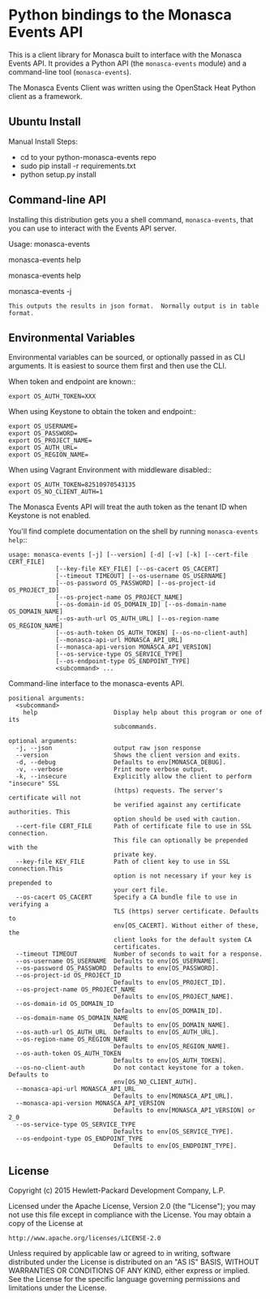 Python bindings to the Monasca Events API
=======================================

This is a client library for Monasca built to interface with the Monasca Events API. It
provides a Python API (the ``monasca-events`` module) and a command-line tool
(``monasca-events``).

The Monasca Events Client was written using the OpenStack Heat Python client as a framework.


Ubuntu Install
--------------

Manual Install Steps:
  - cd to your python-monasca-events repo
  - sudo pip install -r requirements.txt
  - python setup.py install

Command-line API
----------------
Installing this distribution gets you a shell command, ``monasca-events``, that you
can use to interact with the Events API server.

Usage:
  monasca-events

  monasca-events help

  monasca-events help <command>

  monasca-events -j <command>

    This outputs the results in json format.  Normally output is in table format.


Environmental Variables
----------------

Environmental variables can be sourced, or optionally passed in as CLI arguments.
It is easiest to source them first and then use the CLI.

When token and endpoint are known::

  ``export OS_AUTH_TOKEN=XXX``

When using Keystone to obtain the token and endpoint::
  ```
  export OS_USERNAME=
  export OS_PASSWORD=
  export OS_PROJECT_NAME=
  export OS_AUTH_URL=
  export OS_REGION_NAME=
  ```

When using Vagrant Environment with middleware disabled::
  ```
  export OS_AUTH_TOKEN=82510970543135
  export OS_NO_CLIENT_AUTH=1
  ```
The Monasca Events API will treat the auth token as the tenant ID when Keystone is not enabled.

You'll find complete documentation on the shell by running
``monasca-events help``::


  ```
  usage: monasca-events [-j] [--version] [-d] [-v] [-k] [--cert-file CERT_FILE]
               [--key-file KEY_FILE] [--os-cacert OS_CACERT]
               [--timeout TIMEOUT] [--os-username OS_USERNAME]
               [--os-password OS_PASSWORD] [--os-project-id OS_PROJECT_ID]
               [--os-project-name OS_PROJECT_NAME]
               [--os-domain-id OS_DOMAIN_ID] [--os-domain-name OS_DOMAIN_NAME]
               [--os-auth-url OS_AUTH_URL] [--os-region-name OS_REGION_NAME]
               [--os-auth-token OS_AUTH_TOKEN] [--os-no-client-auth]
               [--monasca-api-url MONASCA_API_URL]
               [--monasca-api-version MONASCA_API_VERSION]
               [--os-service-type OS_SERVICE_TYPE]
               [--os-endpoint-type OS_ENDPOINT_TYPE]
               <subcommand> ...
  ```

  Command-line interface to the monasca-events API.
  ```
  positional arguments:
    <subcommand>
      help                     Display help about this program or one of its
                               subcommands.

  optional arguments:
    -j, --json                 output raw json response
    --version                  Shows the client version and exits.
    -d, --debug                Defaults to env[MONASCA_DEBUG].
    -v, --verbose              Print more verbose output.
    -k, --insecure             Explicitly allow the client to perform "insecure" SSL
                               (https) requests. The server's certificate will not
                               be verified against any certificate authorities. This
                               option should be used with caution.
    --cert-file CERT_FILE      Path of certificate file to use in SSL connection.
                               This file can optionally be prepended with the
                               private key.
    --key-file KEY_FILE        Path of client key to use in SSL connection.This
                               option is not necessary if your key is prepended to
                               your cert file.
    --os-cacert OS_CACERT      Specify a CA bundle file to use in verifying a
                               TLS (https) server certificate. Defaults to
                               env[OS_CACERT]. Without either of these, the
                               client looks for the default system CA
                               certificates.
    --timeout TIMEOUT          Number of seconds to wait for a response.
    --os-username OS_USERNAME  Defaults to env[OS_USERNAME].
    --os-password OS_PASSWORD  Defaults to env[OS_PASSWORD].
    --os-project-id OS_PROJECT_ID
                               Defaults to env[OS_PROJECT_ID].
    --os-project-name OS_PROJECT_NAME
                               Defaults to env[OS_PROJECT_NAME].
    --os-domain-id OS_DOMAIN_ID
                               Defaults to env[OS_DOMAIN_ID].
    --os-domain-name OS_DOMAIN_NAME
                               Defaults to env[OS_DOMAIN_NAME].
    --os-auth-url OS_AUTH_URL  Defaults to env[OS_AUTH_URL].
    --os-region-name OS_REGION_NAME
                               Defaults to env[OS_REGION_NAME].
    --os-auth-token OS_AUTH_TOKEN
                               Defaults to env[OS_AUTH_TOKEN].
    --os-no-client-auth        Do not contact keystone for a token. Defaults to
                               env[OS_NO_CLIENT_AUTH].
    --monasca-api-url MONASCA_API_URL
                               Defaults to env[MONASCA_API_URL].
    --monasca-api-version MONASCA_API_VERSION
                               Defaults to env[MONASCA_API_VERSION] or 2_0
    --os-service-type OS_SERVICE_TYPE
                               Defaults to env[OS_SERVICE_TYPE].
    --os-endpoint-type OS_ENDPOINT_TYPE
                               Defaults to env[OS_ENDPOINT_TYPE].
  ```




License
-------

Copyright (c) 2015 Hewlett-Packard Development Company, L.P.

Licensed under the Apache License, Version 2.0 (the "License");
you may not use this file except in compliance with the License.
You may obtain a copy of the License at

    http://www.apache.org/licenses/LICENSE-2.0

Unless required by applicable law or agreed to in writing, software
distributed under the License is distributed on an "AS IS" BASIS,
WITHOUT WARRANTIES OR CONDITIONS OF ANY KIND, either express or
implied.
See the License for the specific language governing permissions and
limitations under the License.
